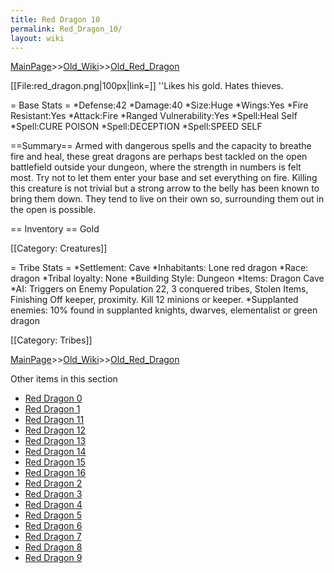 ```yaml
---
title: Red Dragon 10
permalink: Red_Dragon_10/
layout: wiki
---
```


[MainPage](/keeperrl_wiki/ "wikilink")>>[Old_Wiki](/keeperrl_wiki/Old_Wiki "wikilink")>>[Old_Red_Dragon](/keeperrl_wiki/Old_Red_Dragon "wikilink")

[[File:red_dragon.png|100px|link=]] ''Likes his gold. Hates thieves.

= Base Stats =
*Defense:42
*Damage:40
*Size:Huge
*Wings:Yes
*Fire Resistant:Yes
*Attack:Fire
*Ranged Vulnerability:Yes
*Spell:Heal Self
*Spell:CURE POISON
*Spell:DECEPTION
*Spell:SPEED SELF

==Summary==
Armed with dangerous spells and the capacity to breathe fire and heal, these great dragons are perhaps best tackled on the open battlefield outside your dungeon, where the strength in numbers is felt most. Try not to let them enter your base and set everything on fire. Killing this creature is not trivial but a strong arrow to the belly has been known to bring them down. They tend to live on their own so, surrounding them out in the open is possible.

== Inventory ==
 Gold

[[Category: Creatures]]

= Tribe Stats =
*Settlement: Cave
*Inhabitants: Lone red dragon
*Race: dragon
*Tribal loyalty: None
*Building Style: Dungeon
*Items: Dragon Cave  
*AI: Triggers on Enemy Population 22, 3 conquered tribes, Stolen Items, Finishing Off keeper, proximity. Kill 12 minions or keeper. 
*Supplanted enemies: 10% found in supplanted knights, dwarves, elementalist or green dragon 

[[Category: Tribes]]

[MainPage](/keeperrl_wiki/ "wikilink")>>[Old_Wiki](/keeperrl_wiki/Old_Wiki "wikilink")>>[Old_Red_Dragon](/keeperrl_wiki/Old_Red_Dragon "wikilink")

Other items in this section
-    [Red Dragon 0](/keeperrl_wiki/Red_Dragon_0 "wikilink")
-    [Red Dragon 1](/keeperrl_wiki/Red_Dragon_1 "wikilink")
-    [Red Dragon 11](/keeperrl_wiki/Red_Dragon_11 "wikilink")
-    [Red Dragon 12](/keeperrl_wiki/Red_Dragon_12 "wikilink")
-    [Red Dragon 13](/keeperrl_wiki/Red_Dragon_13 "wikilink")
-    [Red Dragon 14](/keeperrl_wiki/Red_Dragon_14 "wikilink")
-    [Red Dragon 15](/keeperrl_wiki/Red_Dragon_15 "wikilink")
-    [Red Dragon 16](/keeperrl_wiki/Red_Dragon_16 "wikilink")
-    [Red Dragon 2](/keeperrl_wiki/Red_Dragon_2 "wikilink")
-    [Red Dragon 3](/keeperrl_wiki/Red_Dragon_3 "wikilink")
-    [Red Dragon 4](/keeperrl_wiki/Red_Dragon_4 "wikilink")
-    [Red Dragon 5](/keeperrl_wiki/Red_Dragon_5 "wikilink")
-    [Red Dragon 6](/keeperrl_wiki/Red_Dragon_6 "wikilink")
-    [Red Dragon 7](/keeperrl_wiki/Red_Dragon_7 "wikilink")
-    [Red Dragon 8](/keeperrl_wiki/Red_Dragon_8 "wikilink")
-    [Red Dragon 9](/keeperrl_wiki/Red_Dragon_9 "wikilink")

